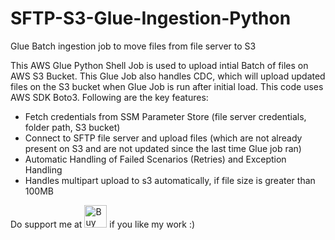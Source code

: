 # SFTP-S3-Glue-Ingestion-Python
Glue Batch ingestion job to move files from file server to S3

This AWS Glue Python Shell Job is used to upload intial Batch of files on AWS S3 Bucket. This Glue Job also handles CDC, which will upload updated files on the S3 bucket when Glue Job is run after initial load. This code uses AWS SDK Boto3. Following are the key features:
* Fetch credentials from SSM Parameter Store (file server credentials, folder path, S3 bucket)
* Connect to SFTP file server and upload files (which are not already present on S3 and are not updated since the last time Glue job ran)
* Automatic Handling of Failed Scenarios (Retries) and Exception Handling
* Handles multipart upload to s3 automatically, if file size is greater than 100MB

Do support me at <a href='https://ko-fi.com/U7U41Q7VT' target='_blank'><img height='36' style='border:0px;height:36px;' src='https://cdn.ko-fi.com/cdn/kofi1.png?v=2' border='0' alt='Buy Me a Coffee at ko-fi.com' /></a> if you like my work :)

